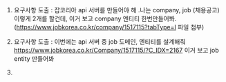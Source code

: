 1. 요구사항 도출 : 잡코리아 api 서버를 만들어야 해 .나는 company, job (채용공고) 이렇게 2개를 할건데, 이거 보고 company 엔티티 한번만들어봐.
(https://www.jobkorea.co.kr/company/1517115?tabType=I 파일 첨부)

2. 요구사항 도출 : 이번에는 api 서버 중 job 도메인, 엔티티를 설계해줘
https://www.jobkorea.co.kr/Company/1517115/?C_IDX=2167 이거 보고 job entity 만들어봐

3. 